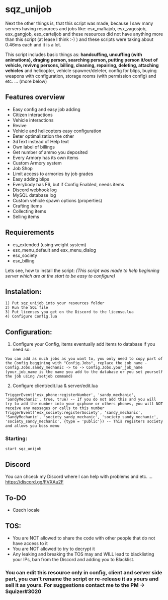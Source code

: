 # sqz_unijob

Next the other things is, that this script was made, because I saw many servers having resources and jobs like:
esx_mafiajob, esx_vagosjob, esx_gangjob, esx_carteljob and these resources did not have anything more than this script
(at lease I think :-) ) and these scripts were taking about 0.46ms each and it is a lot.

This script includes basic things as: 
**handcuffing, uncuffing (with animations), draging person, searching person, putting person it/out of vehicle, revivng persons, billing, cleaning, repairing, deleting, attaching vehicles** and helicopter, vehicle spawner/deleter, config for blips, buying weapons with configuration, storage rooms (with permission config) and etc. ... (more below)

## Features overview
- Easy config and easy job adding
- Citizen interactions
- Vehicle interactions
- Revive
- Vehicle and helicopters easy configuration
- Beter optimalization the other
- 3dText instead of Help text
- Own label of billings
- Get number of ammo you deposited
- Every Armory has its own items
- Custom Armory system
- Job Shop
- Limit access to armories by job grades
- Easy adding blips
- Everybody has F6, but if Config Enabled, needs items
- Discord webhook log
- MySQL database log
- Custom vehicle spawn options (properties)
- Crafting items
- Collecting items
- Selling items

## Requierements
- es_extended (using weight system)
- esx_menu_default and esx_menu_dialog
- esx_society
- esx_billing

Lets see, how to install the script: *(This script was made to help beginning server which are at the start to be easy to configure)*
## Instalation:
```
1) Put sqz_unijob into your resources folder
2) Run the SQL file
3) Put licenses you get on the Discord to the license.lua
4) Configure Config.lua
```
## Configuration:
1) Configure your Config, items eventually add items to database if you need so:
```
You can add as much jobs as you want to, you only need to copy part of the Config beggining with "Config.Jobs", replace the job name - Config.Jobs.sandy_mechanic -> to -> Config.Jobs.your_job_name  (your_job_name is the name you add to the database or you set yourself the job using /setjob command)
```
2) Configure client/edit.lua & server/edit.lua

``` 
TriggerEvent('esx_phone:registerNumber', 'sandy_mechanic', 'SandyMechanic', true, true) -- If you do not add this and you will try to add the number into your gcphone or others phones, you will NOT receive any messages or calls to this number
TriggerEvent('esx_society:registerSociety', 'sandy_mechanic', 'SandyMechanic', 'society_sandy_mechanic', 'society_sandy_mechanic', 'society_sandy_mechanic', {type = 'public'}) -- This registers society and allows you boss menu 
```

### Starting:
```
start sqz_unijob
```

## Discord
You can chceck my Discord where I can help with problems and etc. ...
https://discord.gg/FVXAu2F

## To-DO
- Czech locale

## TOS:
- You are NOT allowed to share the code with other people that do not have access to it
- You are NOT allowed to try to decrypt it
- Any leaking and breaking the TOS may and WILL lead to blacklisting your IPs, ban from the Discord and adding you to Blacklist.

### You can edit this resource only in config, client and server side part, you can't rename the script or re-release it as yours and sell it as yours. For suggestions contact me to the PM -> Squizer#3020